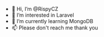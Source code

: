 - 👋 Hi, I’m @RispyCZ
- 👀 I’m interested in Laravel
- 🌱 I’m currently learning MongoDB
- 📫 Please don't reach me thank you

<!---
RispyCZ/RispyCZ is a ✨ special ✨ repository because its `README.md` (this file) appears on your GitHub profile.
You can click the Preview link to take a look at your changes.
--->
